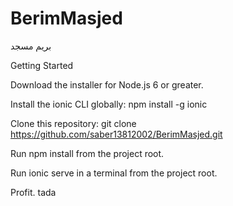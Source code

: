 # BerimMasjed
بریم مسجد



Getting Started

Download the installer for Node.js 6 or greater.

Install the ionic CLI globally: npm install -g ionic

Clone this repository: git clone https://github.com/saber13812002/BerimMasjed.git

Run npm install from the project root.

Run ionic serve in a terminal from the project root.

Profit. tada
